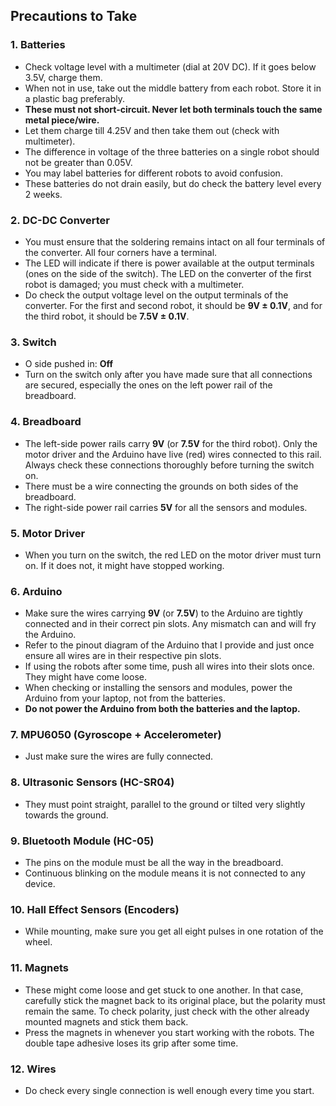 
## Precautions to Take

### 1. Batteries

* Check voltage level with a multimeter (dial at 20V DC). If it goes below 3.5V, charge them.
* When not in use, take out the middle battery from each robot. Store it in a plastic bag preferably.
* **These must not short-circuit. Never let both terminals touch the same metal piece/wire.**
* Let them charge till 4.25V and then take them out (check with multimeter).
* The difference in voltage of the three batteries on a single robot should not be greater than 0.05V.
* You may label batteries for different robots to avoid confusion.
* These batteries do not drain easily, but do check the battery level every 2 weeks.

### 2. DC-DC Converter

* You must ensure that the soldering remains intact on all four terminals of the converter. All four corners have a terminal.
* The LED will indicate if there is power available at the output terminals (ones on the side of the switch). The LED on the converter of the first robot is damaged; you must check with a multimeter.
* Do check the output voltage level on the output terminals of the converter. For the first and second robot, it should be **9V ± 0.1V**, and for the third robot, it should be **7.5V ± 0.1V**.

### 3. Switch

* O side pushed in: **Off**
* Turn on the switch only after you have made sure that all connections are secured, especially the ones on the left power rail of the breadboard.

### 4. Breadboard

* The left-side power rails carry **9V** (or **7.5V** for the third robot). Only the motor driver and the Arduino have live (red) wires connected to this rail. Always check these connections thoroughly before turning the switch on.
* There must be a wire connecting the grounds on both sides of the breadboard.
* The right-side power rail carries **5V** for all the sensors and modules.

### 5. Motor Driver

* When you turn on the switch, the red LED on the motor driver must turn on. If it does not, it might have stopped working.

### 6. Arduino

* Make sure the wires carrying **9V** (or **7.5V**) to the Arduino are tightly connected and in their correct pin slots. Any mismatch can and will fry the Arduino.
* Refer to the pinout diagram of the Arduino that I provide and just once ensure all wires are in their respective pin slots.
* If using the robots after some time, push all wires into their slots once. They might have come loose.
* When checking or installing the sensors and modules, power the Arduino from your laptop, not from the batteries.
* **Do not power the Arduino from both the batteries and the laptop.**

### 7. MPU6050 (Gyroscope + Accelerometer)

* Just make sure the wires are fully connected.

### 8. Ultrasonic Sensors (HC-SR04)

* They must point straight, parallel to the ground or tilted very slightly towards the ground.

### 9. Bluetooth Module (HC-05)

* The pins on the module must be all the way in the breadboard.
* Continuous blinking on the module means it is not connected to any device.

### 10. Hall Effect Sensors (Encoders)

* While mounting, make sure you get all eight pulses in one rotation of the wheel.

### 11. Magnets

* These might come loose and get stuck to one another. In that case, carefully stick the magnet back to its original place, but the polarity must remain the same. To check polarity, just check with the other already mounted magnets and stick them back.
* Press the magnets in whenever you start working with the robots. The double tape adhesive loses its grip after some time.

### 12. Wires

* Do check every single connection is well enough every time you start.

